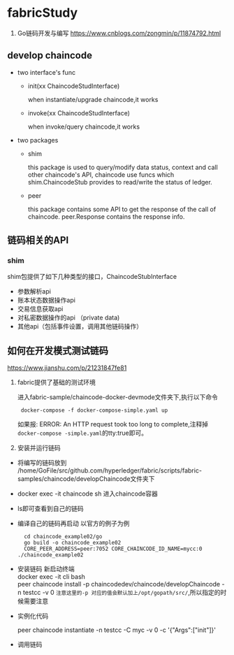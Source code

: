 # fabricStudy
1. Go链码开发与编写 https://www.cnblogs.com/zongmin/p/11874792.html
 

## develop chaincode

- two interface's func

    - init(xx ChaincodeStudInterface)
    
        when instantiate/upgrade chaincode,it works
    - invoke(xx ChaincodeStudInterface)
    
        when invoke/query chaincode,it works

- two packages

    - shim
    
        this package is used to query/modify data status, context and call other chaincode's API,
        chaincode use funcs which shim.ChaincodeStub provides to read/write the status of ledger.
        
    - peer
    
        this package contains some API to get the response of the call of chaincode.
        peer.Response contains the response info.
        
   
## 链码相关的API

### shim

shim包提供了如下几种类型的接口，ChaincodeStubInterface 

- 参数解析api 
- 账本状态数据操作api 
- 交易信息获取api
- 对私密数据操作的api （private data)
- 其他api（包括事件设置，调用其他链码操作）


## 如何在开发模式测试链码

https://www.jianshu.com/p/21231847fe81

1. fabric提供了基础的测试环境

    进入fabric-sample/chaincode-docker-devmode文件夹下,执行以下命令

        docker-compose -f docker-compose-simple.yaml up

    如果报: ERROR: An HTTP request took too long to complete,注释掉`docker-compose
-simple.yaml`的tty:true即可。

2. 安装并运行链码

- 将编写的链码放到
/home/GoFile/src/github.com/hyperledger/fabric/scripts/fabric-samples/chaincode/developChaincode文件夹下
- docker exec -it chaincode sh 进入chaincode容器
- ls即可查看到自己的链码
- 编译自己的链码再启动
   以官方的例子为例

        cd chaincode_example02/go
        go build -o chaincode_example02
        CORE_PEER_ADDRESS=peer:7052 CORE_CHAINCODE_ID_NAME=mycc:0 ./chaincode_example02
        
- 安装链码
   新启动终端<br>
   docker exec -it cli bash <br>
   peer chaincode install -p chaincodedev/chaincode/developChaincode -n testcc -v 0
   `注意这里的-p 对应的值会默认加上/opt/gopath/src/`,所以指定的时候需要注意
   
- 实例化代码
    
    peer chaincode instantiate -n testcc -C myc -v 0 -c '{"Args":["init"]}'

- 调用链码

     